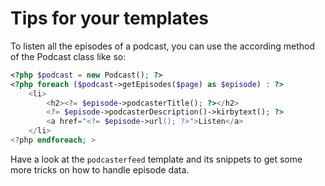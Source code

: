 # Tips for your templates

To listen all the episodes of a podcast, you can use the according method of the Podcast class like so:

```php
<?php $podcast = new Podcast(); ?>
<?php foreach ($podcast->getEpisodes($page) as $episode) : ?>
    <li>
        <h2><?= $episode->podcasterTitle(); ?></h2>
        <?= $episode->podcasterDescription()->kirbytext(); ?>
        <a href="<?= $episode->url(); ?>">Listen</a>
    </li>
<?php endforeach; >
```

Have a look at the `podcasterfeed` template and its snippets to get some more tricks on how to handle episode data.